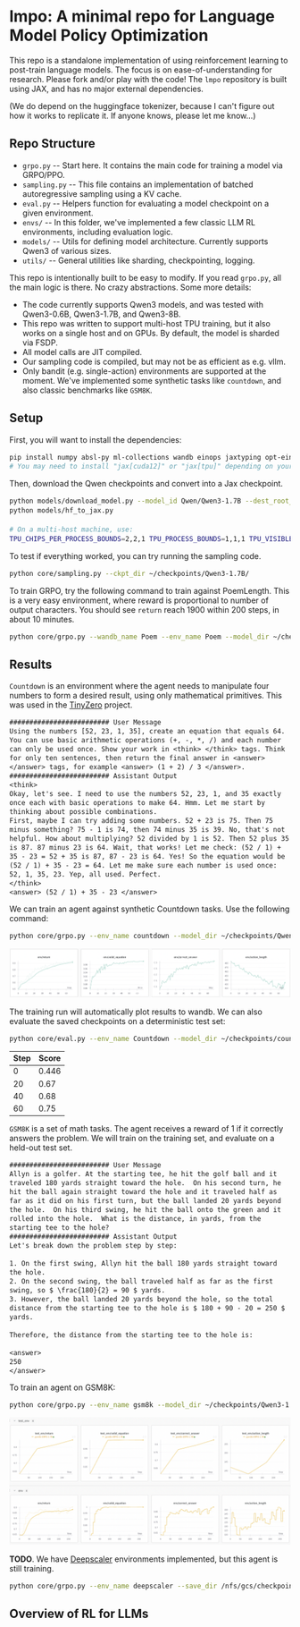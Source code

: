 # lmpo: A minimal repo for Language Model Policy Optimization

This repo is a standalone implementation of using reinforcement learning to post-train language models. The focus is on ease-of-understanding for research. Please fork and/or play with the code! The `lmpo` repository is built using JAX, and has no major external dependencies.

(We do depend on the huggingface tokenizer, because I can't figure out how it works to replicate it. If anyone knows, please let me know...)

## Repo Structure
- `grpo.py` -- Start here. It contains the main code for training a model via GRPO/PPO.
- `sampling.py` -- This file contains an implementation of batched autoregressive sampling using a KV cache.
- `eval.py` -- Helpers function for evaluating a model checkpoint on a given environment.
- `envs/` -- In this folder, we've implemented a few classic LLM RL environments, including evaluation logic.
- `models/` -- Utils for defining model architecture. Currently supports Qwen3 of various sizes.
- `utils/` -- General utilities like sharding, checkpointing, logging.

This repo is intentionally built to be easy to modify. If you read `grpo.py`, all the main logic is there. No crazy abstractions. Some more details:
- The code currently supports Qwen3 models, and was tested with Qwen3-0.6B, Qwen3-1.7B, and Qwen3-8B.
- This repo was written to support multi-host TPU training, but it also works on a single host and on GPUs. By default, the model is sharded via FSDP.
- All model calls are JIT compiled.
- Our sampling code is compiled, but may not be as efficient as e.g. vllm.
- Only bandit (e.g. single-action) environments are supported at the moment. We've implemented some synthetic tasks like `countdown`, and also classic benchmarks like `GSM8K`.


## Setup
First, you will want to install the dependencies:
```bash
pip install numpy absl-py ml-collections wandb einops jaxtyping opt-einsum transformers tqdm jax==0.6.1 jaxlib==0.6.1 optax==0.2.5 flax==0.10.6 chex==0.1.89
# You may need to install "jax[cuda12]" or "jax[tpu]" depending on your system.
```

Then, download the Qwen checkpoints and convert into a Jax checkpoint.
```bash
python models/download_model.py --model_id Qwen/Qwen3-1.7B --dest_root_path ~/checkpoints/
python models/hf_to_jax.py

# On a multi-host machine, use:
TPU_CHIPS_PER_PROCESS_BOUNDS=2,2,1 TPU_PROCESS_BOUNDS=1,1,1 TPU_VISIBLE_DEVICES=0,1,2,3 python models/hf_to_jax.py
```

To test if everything worked, you can try running the sampling code.
```bash
python core/sampling.py --ckpt_dir ~/checkpoints/Qwen3-1.7B/
```

To train GRPO, try the following command to train against PoemLength. This is a very easy environment, where reward is proportional to number of output characters. You should see `return` reach 1900 within 200 steps, in about 10 minutes.
```bash
python core/grpo.py --wandb_name Poem --env_name Poem --model_dir ~/checkpoints/Qwen3-1.7B/ --groups_per_batch 32
```

## Results

`Countdown` is an environment where the agent needs to manipulate four numbers to form a desired result, using only mathematical primitives. This was used in the [TinyZero](https://github.com/Jiayi-Pan/TinyZero) project.
```
######################### User Message
Using the numbers [52, 23, 1, 35], create an equation that equals 64. You can use basic arithmetic operations (+, -, *, /) and each number can only be used once. Show your work in <think> </think> tags. Think for only ten sentences, then return the final answer in <answer> </answer> tags, for example <answer> (1 + 2) / 3 </answer>.
######################### Assistant Output
<think>
Okay, let's see. I need to use the numbers 52, 23, 1, and 35 exactly once each with basic operations to make 64. Hmm. Let me start by thinking about possible combinations.
First, maybe I can try adding some numbers. 52 + 23 is 75. Then 75 minus something? 75 - 1 is 74, then 74 minus 35 is 39. No, that's not helpful. How about multiplying? 52 divided by 1 is 52. Then 52 plus 35 is 87. 87 minus 23 is 64. Wait, that works! Let me check: (52 / 1) + 35 - 23 = 52 + 35 is 87, 87 - 23 is 64. Yes! So the equation would be (52 / 1) + 35 - 23 = 64. Let me make sure each number is used once: 52, 1, 35, 23. Yep, all used. Perfect.
</think>
<answer> (52 / 1) + 35 - 23 </answer>
```
We can train an agent against synthetic Countdown tasks. Use the following command:
```bash
python core/grpo.py --env_name countdown --model_dir ~/checkpoints/Qwen3-1.7B/
```
![countdown graph](imgs/countdown.png)

The training run will automatically plot results to wandb. We can also evaluate the saved checkpoints on a deterministic test set:
```bash
python core/eval.py --env_name Countdown --model_dir ~/checkpoints/countdown/step60
```
| Step          | Score         |
| ------------- | ------------- |
| 0             | 0.446         |
| 20            | 0.67          |
| 40            | 0.68          |
| 60            | 0.75          |


`GSM8K` is a set of math tasks. The agent receives a reward of 1 if it correctly answers the problem. We will train on the training set, and evaluate on a held-out test set.
```
######################### User Message
Allyn is a golfer. At the starting tee, he hit the golf ball and it traveled 180 yards straight toward the hole.  On his second turn, he hit the ball again straight toward the hole and it traveled half as far as it did on his first turn, but the ball landed 20 yards beyond the hole.  On his third swing, he hit the ball onto the green and it rolled into the hole.  What is the distance, in yards, from the starting tee to the hole?
######################### Assistant Output
Let's break down the problem step by step:

1. On the first swing, Allyn hit the ball 180 yards straight toward the hole.
2. On the second swing, the ball traveled half as far as the first swing, so $ \frac{180}{2} = 90 $ yards.
3. However, the ball landed 20 yards beyond the hole, so the total distance from the starting tee to the hole is $ 180 + 90 - 20 = 250 $ yards.

Therefore, the distance from the starting tee to the hole is:

<answer>
250
</answer>
```
To train an agent on GSM8K:
```bash
python core/grpo.py --env_name gsm8k --model_dir ~/checkpoints/Qwen3-1.7B/ --test_env_name gsm8k-test
```
![gsm8k graph](imgs/gsm8k.png)

**TODO**. We have [Deepscaler](https://pretty-radio-b75.notion.site/DeepScaleR-Surpassing-O1-Preview-with-a-1-5B-Model-by-Scaling-RL-19681902c1468005bed8ca303013a4e2) environments implemented, but this agent is still training.
```bash
python core/grpo.py --env_name deepscaler --save_dir /nfs/gcs/checkpoints/lmpo/deepscaler --test_env_name aime --num_generation_tokens 1024 --inference_batch_per_device 2 --prompt_length 512
```

## Overview of RL for LLMs